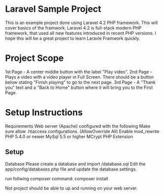 Laravel Sample Project
======================

This is an example project done using Laravel 4.2 PHP framework. This will cover basics of the framwork. 
Laravel 4.2 is full-stack modern PHP framework, that used all new features introduced in recent PHP versions.
I hope this will be a great project to learn Laravle Framwork quickly. 

Project Scope
=============

1st Page - A center middle button with the label "Play video". 
2nd Page - Plays a video with a video player in Full Screen. There should be a button below stating "Finish playing" to go to the next page.
3rd Page - A "Thank you" text and a "Back to Home" button where it will bring you to the First Page.


Setup Instructions
==================

Requirements
 Web server (Apache) configured with the following
 Make sure allow .htaccess configurations. (AllowOverride All)
 Enable mod_rewrite 
 PHP 5.4.0 or newer
 MySql 5.5 or higher
 MCrypt PHP Extension

Setup
-----

Database
Please create a database and import /database.sql
Edit the app/config/databases.php file and update the database settings.

run follwing composer command:
composer install

Not project should be able to up and running on your web server.

  
